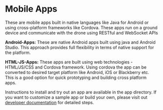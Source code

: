 # Mobile Apps

These are mobile apps built in native languages like Java for Android or using cross-platform frameworks like Cordova. These apps run on a ground device and communicate with the drone using RESTful and WebSocket APIs

**Android-Apps:**
These are native Android apps built using java and Android Studio. This approach provides full flexibility in terms of native support for the platform. 

**HTML-JS-Apps:**
These apps are built using web technologies - HTML/JS/CSS and Cordova framework. Using cordova the app can be converted to desired target platform like Android, iOS or Blackberry etc. This is a good option for quick prototyping and building cross platform apps.

Instructions to install and try out an app are available in the app directory. If you want to customize a sample app or build your own, please visit out [developer documentation](http://docs.flytbase.com/docs/FlytOS/Developers/BuildingCustomApps/RemoteMobile.html#write-remote-mobile) for detailed steps.
